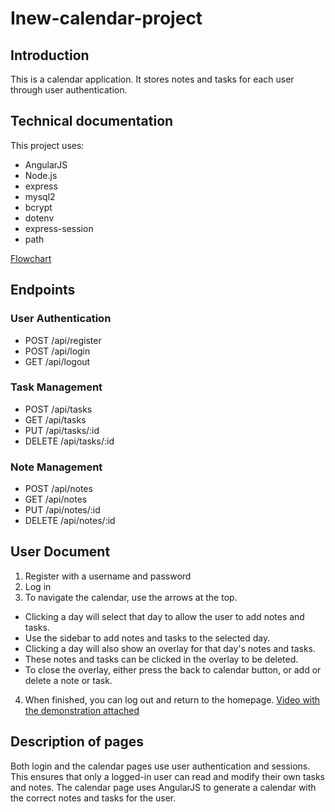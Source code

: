 # Inew-calendar-project
## Introduction
This is a calendar application. It stores notes and tasks for each user through user authentication.

## Technical documentation
This project uses:
- AngularJS
- Node.js
- express
- mysql2
- bcrypt
- dotenv
- express-session
- path

[Flowchart](docs/CalendarFlowchart.png)

## Endpoints
### User Authentication
- POST /api/register
- POST /api/login
- GET /api/logout

### Task Management
- POST /api/tasks
- GET /api/tasks
- PUT /api/tasks/:id
- DELETE /api/tasks/:id

### Note Management
- POST /api/notes
- GET /api/notes
- PUT /api/notes/:id
- DELETE /api/notes/:id

## User Document
1. Register with a username and password
2. Log in
3. To navigate the calendar, use the arrows at the top.
- Clicking a day will select that day to allow the user to add notes and tasks.
- Use the sidebar to add notes and tasks to the selected day.
- Clicking a day will also show an overlay for that day's notes and tasks.
- These notes and tasks can be clicked in the overlay to be deleted.
- To close the overlay, either press the back to calendar button, or add or delete a note or task.
4. When finished, you can log out and return to the homepage.
[Video with the demonstration attached](docs/CalendarProject.mp4)

## Description of pages
Both login and the calendar pages use user authentication and sessions. This ensures that only a logged-in user can read and modify their own tasks and notes. The calendar page uses AngularJS to generate a calendar with the correct notes and tasks for the user.
